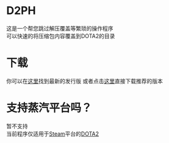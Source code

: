 # D2PH
这是一个帮您跳过解压覆盖等繁琐的操作程序<br>
可以快速的将压缩包内容覆盖到DOTA2的目录

# 下载
你可以在[这里](https://github.com/TWEril/D2PH/releases/latest)找到最新的发行版
或者点击[这里](https://github.com/TWEril/D2PH/releases/download/v0.4/D2PH.v0.4.zip)直接下载推荐的版本

# 支持蒸汽平台吗？
暂不支持<br>
当前程序仅适用于[Steam](https://store.steampowered.com)平台的[DOTA2](https://store.steampowered.com/app/570/Dota_2/)
